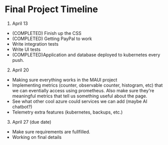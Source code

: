 # Final Project Timeline

1. April 13
- (COMPLETED) Finish up the CSS
- (COMPLETED) Getting PayPal to work 
- Write integration tests
- Write UI tests
- (COMPLETED)Application and database deployed to kubernetes every push.
2. April 20
- Making sure everything works in the MAUI project
- Implementing metrics (counter, observable counter, histogram, etc) that we can eventially access using prometheus. Also make sure they're meaningful metrics that tell us something useful about the page.
- See what other cool azure could services we can add (maybe AI chatbot?)
- Telemetry extra features (kubernetes, backups, etc.)
3. April 27 (due date)
- Make sure requirements are fullfilled.
- Working on final details
